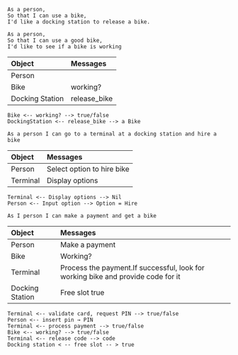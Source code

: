 ```
As a person,
So that I can use a bike,
I'd like a docking station to release a bike.

As a person,
So that I can use a good bike,
I'd like to see if a bike is working
```

| Object           | Messages                   |
|:-------------    |:-------------------------- |
| Person           |                            |
| Bike             | working?                   |
| Docking Station  | release_bike               |

```
Bike <-- working? --> true/false
DockingStation <-- release_bike --> a Bike
```

```
As a person I can go to a terminal at a docking station and hire a bike
```

| Object        | Messages                   |
|:------------- |:-------------------------- |
| Person        | Select option to hire bike |
| Terminal      | Display options            |

```
Terminal <-- Display options --> Nil
Person <-- Input option --> Option = Hire
```

```
As I person I can make a payment and get a bike
```

| Object         | Messages                                    |
|:-------------- |:--------------------------------------------|
| Person         | Make a payment                              |
| Bike           | Working?                                    |
| Terminal       | Process the payment.If successful, look for working bike and provide code for it        |
| Docking Station| Free slot true                              |

```
Terminal <-- validate card, request PIN --> true/false
Person <-- insert pin → PIN
Terminal <-- process payment --> true/false
Bike <-- working? --> true/false
Terminal <-- release code --> code
Docking station < -- free slot -- > true
```
